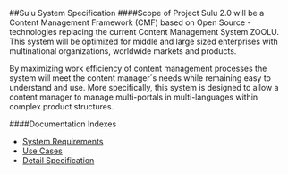 ##Sulu System Specification
####Scope of Project
Sulu 2.0 will be a Content Management Framework (CMF) based on Open Source - technologies replacing the current Content Management System ZOOLU. This system will be optimized for middle and large sized enterprises with multinational organizations, worldwide markets and products.

By maximizing work efficiency of content management processes the system will meet the content manager´s needs while remaining easy to understand and use. More specifically, this system is designed to allow a content manager to manage multi-portals in multi-languages within complex product structures.

####Documentation Indexes
* [System Requirements](https://github.com/massiveart/sulu-docs/tree/master/system-requirements/ "Index of System Requirements")
* [Use Cases](https://github.com/massiveart/sulu-docs/tree/master/use-cases/ "Index of Use Cases")
* [Detail Specification](https://github.com/massiveart/sulu-docs/tree/master/detail-specification/ "Index of Detail Specification")
